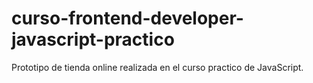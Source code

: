 # curso-frontend-developer-javascript-practico 

Prototipo de tienda online realizada en el curso practico de JavaScript.
